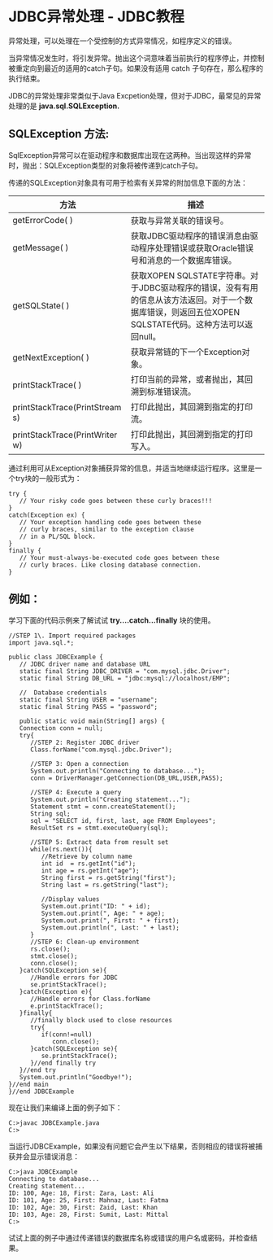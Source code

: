 # JDBC异常处理 - JDBC教程

异常处理，可以处理在一个受控制的方式异常情况，如程序定义的错误。

当异常情况发生时，将引发异常。抛出这个词意味着当前执行的程序停止，并控制被重定向到最近的适用的catch子句。如果没有适用 catch 子句存在，那么程序的执行结束。

JDBC的异常处理非常类似于Java Excpetion处理，但对于JDBC，最常见的异常处理的是 **java.sql.SQLException.**

## SQLException 方法:

SqlException异常可以在驱动程序和数据库出现在这两种。当出现这样的异常时，抛出：SQLException类型的对象将被传递到catch子句。

传递的SQLException对象具有可用于检索有关异常的附加信息下面的方法：

| 方法 | 描述 |
| --- | --- |
| getErrorCode( ) | 获取与异常关联的错误号。 |
| getMessage( ) | 获取JDBC驱动程序的错误消息由驱动程序处理错误或获取Oracle错误号和消息的一个数据库错误。 |
| getSQLState( ) | 获取XOPEN SQLSTATE字符串。对于JDBC驱动程序的错误，没有有用的信息从该方法返回。对于一个数据库错误，则返回五位XOPEN SQLSTATE代码。这种方法可以返回null。 |
| getNextException( ) | 获取异常链的下一个Exception对象。 |
| printStackTrace( ) | 打印当前的异常，或者抛出，其回溯到标准错误流。 |
| printStackTrace(PrintStream s) | 打印此抛出，其回溯到指定的打印流。 |
| printStackTrace(PrintWriter w) | 打印此抛出，其回溯到指定的打印写入。 |

通过利用可从Exception对象捕获异常的信息，并适当地继续运行程序。这里是一个try块的一般形式为：

```
try {
   // Your risky code goes between these curly braces!!!
}
catch(Exception ex) {
   // Your exception handling code goes between these 
   // curly braces, similar to the exception clause 
   // in a PL/SQL block.
}
finally {
   // Your must-always-be-executed code goes between these 
   // curly braces. Like closing database connection.
}
```

## 例如：

学习下面的代码示例来了解试试 **try....catch...finally** 块的使用。

```
//STEP 1\. Import required packages
import java.sql.*;

public class JDBCExample {
   // JDBC driver name and database URL
   static final String JDBC_DRIVER = "com.mysql.jdbc.Driver";  
   static final String DB_URL = "jdbc:mysql://localhost/EMP";

   //  Database credentials
   static final String USER = "username";
   static final String PASS = "password";

   public static void main(String[] args) {
   Connection conn = null;
   try{
      //STEP 2: Register JDBC driver
      Class.forName("com.mysql.jdbc.Driver");

      //STEP 3: Open a connection
      System.out.println("Connecting to database...");
      conn = DriverManager.getConnection(DB_URL,USER,PASS);

      //STEP 4: Execute a query
      System.out.println("Creating statement...");
      Statement stmt = conn.createStatement();
      String sql;
      sql = "SELECT id, first, last, age FROM Employees";
      ResultSet rs = stmt.executeQuery(sql);

      //STEP 5: Extract data from result set
      while(rs.next()){
         //Retrieve by column name
         int id  = rs.getInt("id");
         int age = rs.getInt("age");
         String first = rs.getString("first");
         String last = rs.getString("last");

         //Display values
         System.out.print("ID: " + id);
         System.out.print(", Age: " + age);
         System.out.print(", First: " + first);
         System.out.println(", Last: " + last);
      }
      //STEP 6: Clean-up environment
      rs.close();
      stmt.close();
      conn.close();
   }catch(SQLException se){
      //Handle errors for JDBC
      se.printStackTrace();
   }catch(Exception e){
      //Handle errors for Class.forName
      e.printStackTrace();
   }finally{
      //finally block used to close resources
      try{
         if(conn!=null)
            conn.close();
      }catch(SQLException se){
         se.printStackTrace();
      }//end finally try
   }//end try
   System.out.println("Goodbye!");
}//end main
}//end JDBCExample
```

现在让我们来编译上面的例子如下：

```
C:>javac JDBCExample.java
C:>
```

当运行JDBCExample，如果没有问题它会产生以下结果，否则相应的错误将被捕获并会显示错误消息：

```
C:>java JDBCExample
Connecting to database...
Creating statement...
ID: 100, Age: 18, First: Zara, Last: Ali
ID: 101, Age: 25, First: Mahnaz, Last: Fatma
ID: 102, Age: 30, First: Zaid, Last: Khan
ID: 103, Age: 28, First: Sumit, Last: Mittal
C:>
```

试试上面的例子中通过传递错误的数据库名称或错误的用户名或密码，并检查结果。

